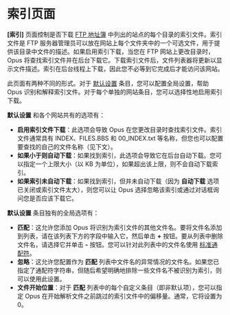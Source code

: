 # 索引页面

**[索引]** 页面控制是否下载 [FTP 地址簿]() 中列出的站点的每个目录的索引文件。索引文件是 FTP 服务器管理员可以放在网站上每个文件夹中的一个可选文件，用于提供该目录中文件的描述。如果启用索引下载，当您在 FTP 网站上更改目录时，Opus 将查找索引文件并在后台下载它。下载索引文件后，文件列表器将更新以显示文件描述。索引在后台线程上下载，因此您不必等到它完成后才能访问该网站。

此页面有两种不同的形式。对于 [默认设置](default_settings.zh.md) 条目，您可以配置全局设置，帮助 Opus 识别和解释索引文件。对于每个单独的网站条目，您可以选择性地启用索引下载。

**默认设置** 和各个网站共有的选项有：

- **启用索引文件下载**：此选项会导致 Opus 在您更改目录时查找索引文件。索引文件通常具有 INDEX、FILES.BBS 和 00_INDEX.txt 等名称，但您也可以配置要查找的自己的文件名称（见下文）。
- **如果小于则自动下载**：如果找到索引，此选项会导致它在后台自动下载。您可以指定一个上限大小（以 KB 为单位），如果超出该上限，则不会自动下载索引。
- **如果索引未自动下载**：如果找到索引，但并未自动下载（因为 **自动下载** 选项已关闭或索引文件太大），则您可以让 Opus 选择忽略该索引或通过对话框询问您是否应该下载它。

**默认设置** 条目独有的全局选项有：

- **匹配**：这允许您添加 Opus 将识别为索引文件的其他文件名。要将文件名添加到列表，请在该列表下方的字段中输入它，然后单击 **+** 按钮。要从列表中删除文件名，请选择它并单击 **-** 按钮。您可以针对此列表中的文件名使用 [标准通配符](/Manual/reference/wildcard_reference/pattern_matching_syntax.zh.md)。
- **忽略**：这允许您配置作为 **匹配** 列表中文件名的异常情况的文件名。如果您已指定了通配符字符串，但随后希望明确地排除一些文件名不被识别为索引，则可以使用此设置。
- **文件开始位置**：对于 **匹配** 列表中的每个自定义条目（即非默认项），您可以指定 Opus 在开始解析文件之前跳过的索引文件中的偏移量。通常，它将设置为 0。